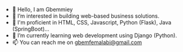 - 👋 Hello, I am Gbemmiey
- 👀 I’m interested in building web-based business solutions.
- 👀 I'm proficient in HTML, CSS, Javascript, Python (Flask), Java (SpringBoot)...
- 🌱 I’m currently learning web development using Django (Python).
- 📫 You can reach me on gbemfemalabi@gmail.com

<!---
Gbemmiey/Gbemmiey is a ✨ special ✨ repository because its `README.md` (this file) appears on your GitHub profile.
You can click the Preview link to take a look at your changes.
--->
